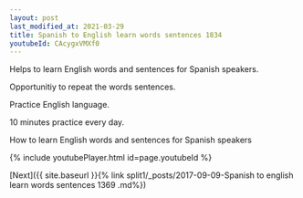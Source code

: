 ```yaml
---
layout: post
last_modified_at: 2021-03-29
title: Spanish to English learn words sentences 1834 
youtubeId: CAcygxVMXf0
---
```

 
 
Helps to learn English words and sentences for Spanish speakers.

Opportunitiy to repeat the words sentences. 

Practice English language. 
 
10 minutes practice every day. 
 
How to learn English words and sentences for Spanish speakers 
 
{% include youtubePlayer.html id=page.youtubeId %}
 
 
[Next]({{ site.baseurl }}{% link  split1/_posts/2017-09-09-Spanish to english learn words sentences 1369 .md%})
 
